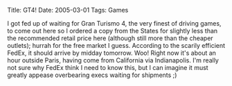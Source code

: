 Title: GT4!
Date: 2005-03-01
Tags: Games

I got fed up of waiting for Gran Turismo 4, the very finest of driving games, to come out here so I ordered a copy from the States for slightly less than the recommended retail price here (although still more than the cheaper outlets); hurrah for the free market I guess. According to the scarily efficient FedEx, it should arrive by midday tomorrow. Woo!
Right now it's about an hour outside Paris, having come from California via Indianapolis. I'm really not sure why FedEx think I need to know this, but I can imagine it must greatly appease overbearing execs waiting for shipments ;)
